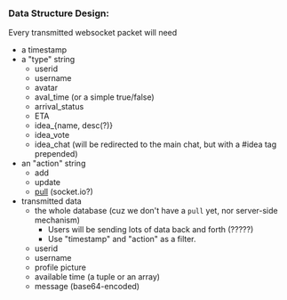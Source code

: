 ### Data Structure Design: 

Every transmitted websocket packet will need 

- a timestamp
- a "type" string
  - userid
  - username
  - avatar
  - aval_time (or a simple true/false)
  - arrival_status
  - ETA
  - idea_{name, desc(?)}
  - idea_vote
  - idea_chat (will be redirected to the main chat, but with a #idea tag prepended)
- an "action" string
  - add
  - update
  - [pull](https://stackoverflow.com/questions/45241405/should-i-use-web-sockets-to-pull-data-from-server-or-just-a-flag-and-use-that-fl) (socket.io?)
- transmitted data
  - the whole database (cuz we don't have a `pull` yet, nor server-side mechanism)
    - Users will be sending lots of data back and forth (?????)
    - Use "timestamp" and "action" as a filter.
  - userid
  - username
  - profile picture
  - available time (a tuple or an array)
  - message (base64-encoded)